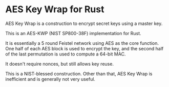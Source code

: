 # AES Key Wrap for Rust

AES Key Wrap is a construction to encrypt secret keys using a master key.

This is an AES-KWP (NIST SP800-38F) implementation for Rust.

It is essentially a 5 round Feistel network using AES as the core function. One half of each AES block is used to encrypt the key, and the second half of the last permutation is used to compute a 64-bit MAC.

It doesn't require nonces, but still allows key reuse.

This is a NIST-blessed construction. Other than that, AES Key Wrap is inefficient and is generally not very useful.
